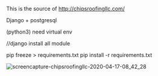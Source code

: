 This is the source of http://chipsroofingllc.com/

Django + postgresql

(python3)
need virtual env


//django install all module

pip freeze > requirements.txt
pip install -r requirements.txt

![screencapture-chipsroofingllc-2020-04-17-08_42_28](https://user-images.githubusercontent.com/47001971/79570465-7cbe2d80-8087-11ea-98a9-eb3a2da10532.png)
 
  
 
 
 
